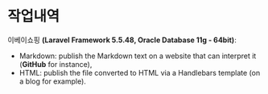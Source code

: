 # 작업내역
이베이쇼핑
**(Laravel Framework 5.5.48, Oracle Database 11g - 64bit)**:
- Markdown: publish the Markdown text on a website that can interpret it (**GitHub** for instance),
- HTML: publish the file converted to HTML via a Handlebars template (on a blog for example).
